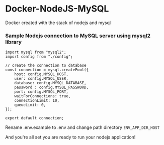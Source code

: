 # Docker-NodeJS-MySQL
Docker created with the stack of nodejs and mysql

### Sample Nodejs connection to MySQL server using mysql2 library

```
import mysql from "mysql2";
import config from "./config";

// create the connection to database
const connection = mysql.createPool({
    host: config.MYSQL_HOST,
    user: config.MYSQL_USER,
    database: config.MYSQL_DATABASE,
    password : config.MYSQL_PASSWORD,
    port: config.MYSQL_PORT,
    waitForConnections: true,
    connectionLimit: 10,
    queueLimit: 0,
});

export default connection;
```

Rename .env.example to .env and change path directory `ENV_APP_DIR_HOST`

And you're all set you are ready to run your nodejs application!
